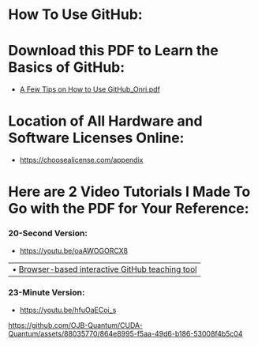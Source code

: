 # How To Use GitHub:

# Download this PDF to Learn the Basics of GitHub:
- [A Few Tips on How to Use GitHub_Onri.pdf](https://github.com/OJB-Quantum/CUDA-Quantum/files/11888330/A.Few.Tips.on.How.to.Use.GitHub_Onri.pdf)

# Location of All Hardware and Software Licenses Online:
- https://choosealicense.com/appendix

# Here are 2 Video Tutorials I Made To Go with the PDF for Your Reference:
### 20-Second Version:
- https://youtu.be/oaAWOGORCX8

| |
|-|
| • [Browser-based interactive GitHub teaching tool](https://learngitbranching.js.org) |

### 23-Minute Version:
- https://youtu.be/hfuOaECoi_s

https://github.com/OJB-Quantum/CUDA-Quantum/assets/88035770/864e8995-f5aa-49d6-b186-53008f4b5c04

